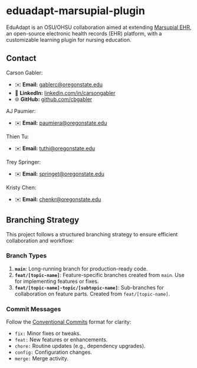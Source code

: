 # eduadapt-marsupial-plugin

EduAdapt is an OSU/OHSU collaboration aimed at extending [Marsupial EHR](https://marsupialemr.com/), an open-source electronic health records (EHR) platform, with a customizable learning plugin for nursing education.

## Contact  
Carson Gabler:  
- ✉️ **Email:** [gablerc@oregonstate.edu](mailto:gablerc@oregonstate.edu)  
- 💼 **LinkedIn:** [linkedin.com/in/carsongabler](https://www.linkedin.com/in/carsongabler)  
- 🌐 **GitHub:** [github.com/cbgabler](https://github.com/cbgabler)

AJ Paumier:  
- ✉️ **Email:** [paumiera@oregonstate.edu](mailto:paumiera@oregonstate.edu)

Thien Tu:  
- ✉️ **Email:** [tuthi@oregonstate.edu](mailto:tuthi@oregonstate.edu)

Trey Springer:  
- ✉️ **Email:** [springet@oregonstate.edu](mailto:springet@oregonstate.edu)

Kristy Chen:  
- ✉️ **Email:** [chenkr@oregonstate.edu](mailto:chenkr@oregonstate.edu)  

## Branching Strategy

This project follows a structured branching strategy to ensure efficient collaboration and workflow:

### Branch Types
1. **`main`**: Long-running branch for production-ready code.  
2. **`feat/[topic-name]`**: Feature-specific branches created from `main`. Use for implementing features or fixes.  
3. **`feat/[topic-name]-topic/[subtopic-name]`**: Sub-branches for collaboration on feature parts. Created from `feat/[topic-name]`.  

### Commit Messages
Follow the [Conventional Commits](https://www.conventionalcommits.org/en/v1.0.0/) format for clarity:
- `fix:` Minor fixes or tweaks.
- `feat:` New features or enhancements.
- `chore:` Routine updates (e.g., dependency upgrades).
- `config:` Configuration changes.
- `merge:` Merge activity.
